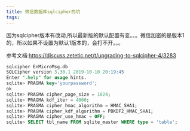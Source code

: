 ```yaml
---
title: 微信数据库sqlcipher的坑
tags:
---
```


因为sqlcipher版本有改动,所以最新版的默认配置有变。。。微信加密的是版本1的，所以如果不设置为默认1版本的，会打不开。。。

参考文档:https://discuss.zetetic.net/t/upgrading-to-sqlcipher-4/3283

```sql
sqlcipher EnMicroMsg.db
SQLCipher version 3.30.1 2019-10-10 20:19:45
Enter ".help" for usage hints.
sqlite> PRAGMA key='yourpassword';
ok
sqlite> PRAGMA cipher_page_size = 1024;
sqlite> PRAGMA kdf_iter = 4000;
sqlite> PRAGMA cipher_hmac_algorithm = HMAC_SHA1;
sqlite> PRAGMA cipher_kdf_algorithm = PBKDF2_HMAC_SHA1;
sqlite> PRAGMA cipher_use_hmac = OFF;
sqlite> SELECT tbl_name FROM sqlite_master WHERE type = 'table';
```